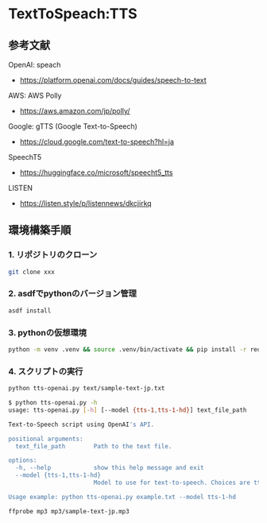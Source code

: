 # TextToSpeach:TTS

## 参考文献

OpenAI: speach
- https://platform.openai.com/docs/guides/speech-to-text

AWS: AWS Polly
- https://aws.amazon.com/jp/polly/

Google: gTTS (Google Text-to-Speech)
- https://cloud.google.com/text-to-speech?hl=ja

SpeechT5
- https://huggingface.co/microsoft/speecht5_tts

LISTEN
- https://listen.style/p/listennews/dkcjirkq

## 環境構築手順

### 1. リポジトリのクローン

```bash
git clone xxx
```

### 2. asdfでpythonのバージョン管理

```bash
asdf install
```

### 3. pythonの仮想環境

```bash
python -m venv .venv && source .venv/bin/activate && pip install -r requirements.txt
```

### 4. スクリプトの実行

```bash
python tts-openai.py text/sample-text-jp.txt
```

```bash
$ python tts-openai.py -h                                                                                                    254 ↵
usage: tts-openai.py [-h] [--model {tts-1,tts-1-hd}] text_file_path

Text-to-Speech script using OpenAI's API.

positional arguments:
  text_file_path        Path to the text file.

options:
  -h, --help            show this help message and exit
  --model {tts-1,tts-1-hd}
                        Model to use for text-to-speech. Choices are tts-1 or tts-1-hd. Default is tts-1.

Usage example: python tts-openai.py example.txt --model tts-1-hd
```


```bash
ffprobe mp3 mp3/sample-text-jp.mp3
```

